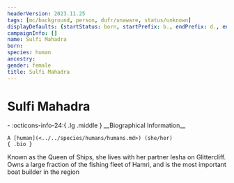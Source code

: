 ```yaml
---
headerVersion: 2023.11.25
tags: [mc/background, person, dufr/unaware, status/unknown]
displayDefaults: {startStatus: born, startPrefix: b., endPrefix: d., endStatus: died}
campaignInfo: []
name: Sulfi Mahadra
born:
species: human
ancestry:
gender: female
title: Sulfi Mahadra
---
```

# Sulfi Mahadra
<div class="grid cards ext-narrow-margin ext-one-column" markdown>
- :octicons-info-24:{ .lg .middle } __Biographical Information__

    A [human](<../../species/humans/humans.md>) (she/her)  
    { .bio }

</div>


Known as the Queen of Ships, she lives with her partner Iesha on Glittercliff. Owns a large fraction of the fishing fleet of Hamri, and is the most important boat builder in the region